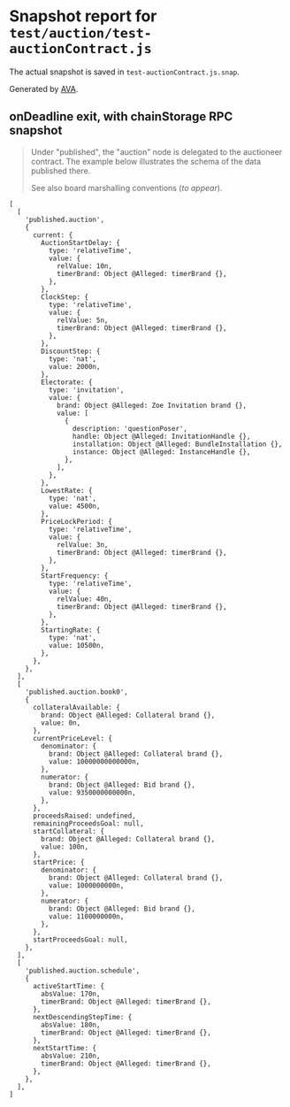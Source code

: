 # Snapshot report for `test/auction/test-auctionContract.js`

The actual snapshot is saved in `test-auctionContract.js.snap`.

Generated by [AVA](https://avajs.dev).

## onDeadline exit, with chainStorage RPC snapshot

> Under "published", the "auction" node is delegated to the auctioneer contract.
> The example below illustrates the schema of the data published there.
> 
> See also board marshalling conventions (_to appear_).

    [
      [
        'published.auction',
        {
          current: {
            AuctionStartDelay: {
              type: 'relativeTime',
              value: {
                relValue: 10n,
                timerBrand: Object @Alleged: timerBrand {},
              },
            },
            ClockStep: {
              type: 'relativeTime',
              value: {
                relValue: 5n,
                timerBrand: Object @Alleged: timerBrand {},
              },
            },
            DiscountStep: {
              type: 'nat',
              value: 2000n,
            },
            Electorate: {
              type: 'invitation',
              value: {
                brand: Object @Alleged: Zoe Invitation brand {},
                value: [
                  {
                    description: 'questionPoser',
                    handle: Object @Alleged: InvitationHandle {},
                    installation: Object @Alleged: BundleInstallation {},
                    instance: Object @Alleged: InstanceHandle {},
                  },
                ],
              },
            },
            LowestRate: {
              type: 'nat',
              value: 4500n,
            },
            PriceLockPeriod: {
              type: 'relativeTime',
              value: {
                relValue: 3n,
                timerBrand: Object @Alleged: timerBrand {},
              },
            },
            StartFrequency: {
              type: 'relativeTime',
              value: {
                relValue: 40n,
                timerBrand: Object @Alleged: timerBrand {},
              },
            },
            StartingRate: {
              type: 'nat',
              value: 10500n,
            },
          },
        },
      ],
      [
        'published.auction.book0',
        {
          collateralAvailable: {
            brand: Object @Alleged: Collateral brand {},
            value: 0n,
          },
          currentPriceLevel: {
            denominator: {
              brand: Object @Alleged: Collateral brand {},
              value: 10000000000000n,
            },
            numerator: {
              brand: Object @Alleged: Bid brand {},
              value: 9350000000000n,
            },
          },
          proceedsRaised: undefined,
          remainingProceedsGoal: null,
          startCollateral: {
            brand: Object @Alleged: Collateral brand {},
            value: 100n,
          },
          startPrice: {
            denominator: {
              brand: Object @Alleged: Collateral brand {},
              value: 1000000000n,
            },
            numerator: {
              brand: Object @Alleged: Bid brand {},
              value: 1100000000n,
            },
          },
          startProceedsGoal: null,
        },
      ],
      [
        'published.auction.schedule',
        {
          activeStartTime: {
            absValue: 170n,
            timerBrand: Object @Alleged: timerBrand {},
          },
          nextDescendingStepTime: {
            absValue: 180n,
            timerBrand: Object @Alleged: timerBrand {},
          },
          nextStartTime: {
            absValue: 210n,
            timerBrand: Object @Alleged: timerBrand {},
          },
        },
      ],
    ]
